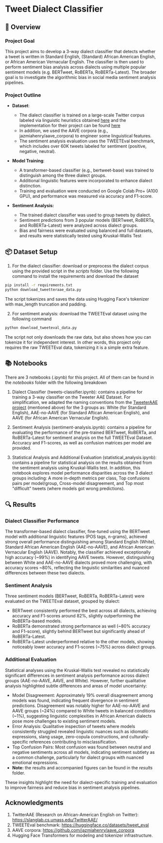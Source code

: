 # Tweet Dialect Classifier

## 🧠 Overview
### Project Goal 
This project aims to develop a 3-way dialect classifier that detects whether a tweet is written in Standard English, (Standard) African American English, or African American Vernacular English. The classifier is then used to perform sentiment bias analysis across dialects using multiple popular sentiment models (e.g. BERTweet, RoBERTa, RoBERTa-Latest). The broader goal is to investigate the algorithmic bias in social media sentiment analysis pipelines.

### Project Outline
- **Dataset**:
  - The dialect classifier is trained on a large-scale Twitter corpus labeled via linguistic heuristics obtained [here](https://slanglab.cs.umass.edu/TwitterAAE/) and the implementation for their project can be found [here](https://github.com/slanglab/twitteraae)
  - In addition, we used the AAVE corpora (e.g., jazmiahenry/aave_corpora) to engineer some linguistical features.
  - The sentiment analysis evaluation uses the TWEETEval benchmark, which includes over 60K tweets labeled for sentiment (positive, negative, neutral).
    
- **Model Training**:
  - A transformer-based classifier (e.g., bertweet-base) was trained to distinguish among the three dialect groups.
  - Additional linguistic features were incorporated to enhance dialect distinction.
  - Training and evaluation were conducted on Google Colab Pro+ (A100 GPU), and performance was measured via accuracy and F1-score.
    
- **Sentiment Analysis:**
  - The trained dialect classifier was used to group tweets by dialect.
  - Sentiment predictions from 3 popular models (BERTweet, RoBERTa, and RoBERTa-Latest) were analyzed across dialect groups.
  - Bias and fairness were evaluated using balanced and full datasets, and results were statistically tested using Kruskal-Wallis Test

## 📦 Dataset Setup
1. For the dialect classifier: download or preprocess the dialect corpus using the provided script in the _scripts_ folder. Use the following command to install the requirements and download the dataset
```bash
pip install -r requirements.txt
python download_tweetteraae_data.py
```
The script tokenizes and saves the data using Hugging Face's tokenizer with max_length truncation and padding.

2. For sentiment analysis: download the TWEETEval dataset using the following command
```bash
python download_tweeteval_data.py
```
The script not only downloads the raw data, but also shows how you can tokenize it for independent interest. In other words, this project only requires the raw TWEETEval data, tokenizing it is a simple extra feature.

## 📚 Notebooks
There are 3 notebooks (.ipynb) for this project. All of them can be found in the _notebooks_ folder with the following breakdown
1. Dialect Classifier (tweets-classifier.ipynb): contains a pipeline for training a 3-way classifier on the Tweeter AAE Dataset. For simplification, we adapted the naming conventions from the [TweeterAAE project](https://slanglab.cs.umass.edu/TwitterAAE/) (mentioned above) for the 3 groups as: White (for Standard English), AAE-no-AAVE (for Standard Aftican American English), and AAVE (for African American Vernacular English).

2. Sentiment Analysis (sentiment-analysis.ipynb): contains a pipeline for evaluating the performance of the pre-trained BERTweet, RoBERTa, and RoBERTa-Latest for sentiment analysis on the full TWEETEval Dataset. Accuracy and F1-scores, as well as confusion matrices per model are provided. 

3. Statistical Analysis and Additional Evaluation (statistical_analysis.ipynb): contains a pipeline for statistical analysis on the results obtained from the sentiment analysis using Kruskal-Wallis test. In addition, this notebook explores model performance disparities across the 3 dialect groups including: A more in-depth metrics per class, Top confusions pairs per model/group, Cross-model disagreement, and Top most "difficult" tweets (where models got wrong predictions).

## 🔍 Results
### Dialect Classifier Performance
The transformer-based dialect classifier, fine-tuned using the BERTweet model with additional linguistic features (POS tags, n-grams), achieved strong overall performance distinguishing among Standard English (White), Standard African American English (AAE-no-AAVE), and African American Vernacular English (AAVE). Notably, the classifier achieved exceptionally high accuracy (~99%) in identifying AAVE tweets. However, distinguishing between White and AAE-no-AAVE dialects proved more challenging, with accuracy scores ~80%, reflecting the linguistic similarities and nuanced differences between these two dialects.

### Sentiment Analysis
Three sentiment models (BERTweet, RoBERTa, RoBERTa-Latest) were evaluated on the TWEETEval dataset, grouped by dialect:
- BERTweet consistently performed the best across all dialects, achieving accuracy and F1-scores around 82%, slightly outperforming the RoBERTa-based models.
- RoBERTa demonstrated strong performance as well (~80% accuracy and F1-score), slightly behind BERTweet but significantly ahead of RoBERTa-Latest.
- RoBERTa-Latest underperformed relative to the other models, showing noticeably lower accuracy and F1-scores (~75%) across dialect groups.

### Additional Evaluation
Statistical analyses using the Kruskal-Wallis test revealed no statistically significant differences in sentiment analysis performance across dialect groups (AAE-no-AAVE, AAVE, and White). However, further qualitative analysis highlighted subtle differences and areas of model uncertainty:
- Model Disagreement: Approximately 19% overall disagreement among models was found, indicating frequent divergence in sentiment predictions. Disagreement was notably higher for AAE-no-AAVE and AAVE groups (~24%) compared to White tweets in balanced conditions (~1%), suggesting linguistic complexities in African American dialects pose more challenges to existing sentiment models.
- Error Analysis: Qualitative inspection of tweets where models consistently struggled revealed linguistic nuances such as idiomatic expressions, slang usage, zero-copula constructions, and culturally-specific references contributing to misclassification.
- Top Confusion Pairs: Most confusion was found between neutral and negative sentiments across all models, indicating sentiment subtlety as a common challenge, particularly for dialect groups with nuanced emotional expressions.
- **Note:** the results and accompanied figures can be found in the _results_ folder.

These insights highlight the need for dialect-specific training and evaluation to improve fairness and reduce bias in sentiment analysis pipelines.

## Acknowledgments
1. TwitterAAE (Research on African-American English on Twitter): https://slanglab.cs.umass.edu/TwitterAAE/
2. TWEETEval benchmark: https://huggingface.co/datasets/tweet_eval
3. AAVE corpora: https://github.com/jazmiahenry/aave_corpora
4. Hugging Face Transformers for modeling and tokenizer infrastructure.
